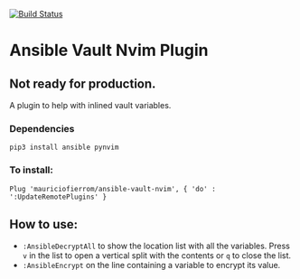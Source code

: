 [![Build Status](https://travis-ci.com/mauriciofierrom/ansible-vault-nvim.svg?branch=master)](https://travis-ci.com/mauriciofierrom/ansible-vault-nvim)

# Ansible Vault Nvim Plugin

## Not ready for production.

A plugin to help with inlined vault variables.

### Dependencies

```
pip3 install ansible pynvim
```

### To install:

```
Plug 'mauriciofierrom/ansible-vault-nvim', { 'do' : ':UpdateRemotePlugins' }
```

## How to use:

- `:AnsibleDecryptAll` to show the location list with all the variables. Press `v` in the list to open a vertical split with the contents or `q` to close the list.
- `:AnsibleEncrypt` on the line containing a variable to encrypt its value.